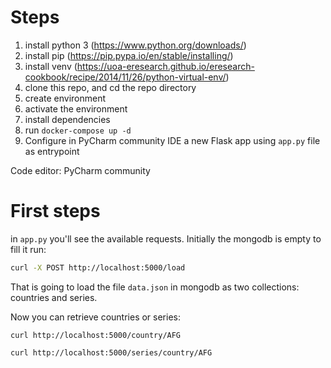
# Steps

1. install python 3 (https://www.python.org/downloads/)
2. install pip (https://pip.pypa.io/en/stable/installing/)
3. install venv (https://uoa-eresearch.github.io/eresearch-cookbook/recipe/2014/11/26/python-virtual-env/)
4. clone this repo, and cd the repo directory
5. create environment
6. activate the environment
7. install dependencies
8. run `docker-compose up -d`
9. Configure in PyCharm community IDE a new Flask app using `app.py` file as entrypoint

Code editor: PyCharm community

# First steps

in `app.py` you'll see the available requests. Initially the mongodb is empty to fill it run:

```bash
curl -X POST http://localhost:5000/load
```

That is going to load the file `data.json` in mongodb as two collections: countries and series.

Now you can retrieve countries or series:

`curl http://localhost:5000/country/AFG`
 
`curl http://localhost:5000/series/country/AFG`